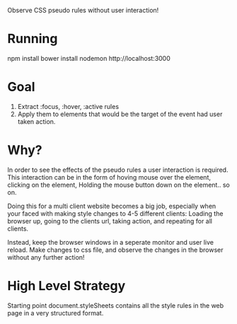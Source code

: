 Observe CSS pseudo rules without user interaction!

Running
==========
npm install
bower install
nodemon
http://localhost:3000

Goal
==========

1. Extract :focus, :hover, :active rules
2. Apply them to elements that would be the target of the event had user taken action.


Why?
==========

In order to see the effects of the pseudo rules a user interaction is required.
This interaction can be in the form of hoving mouse over the element, clicking
on the element, Holding the mouse button down on the element.. so on.

Doing this for a multi client website becomes a big job, especially when your
faced with making style changes to 4-5 different clients: Loading the browser up,
going to the clients url, taking action, and repeating for all clients.

Instead, keep the browser windows in a seperate monitor and user live reload.
Make changes to css file, and observe the changes in the browser without any further action!



High Level Strategy
==========

Starting point
document.styleSheets contains all the style rules in the web page in a very structured format.
